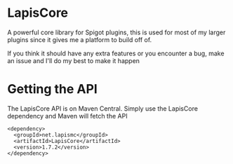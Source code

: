 # LapisCore
A powerful core library for Spigot plugins, this is used for most of my larger plugins since it gives me a platform to build off of.

If you think it should have any extra features or you encounter a bug, make an issue and I'll do my best to make it happen

# Getting the API
The LapisCore API is on Maven Central.
Simply use the LapisCore dependency and Maven will fetch the API

```
<dependency>
  <groupId>net.lapismc</groupId>
  <artifactId>LapisCore</artifactId>
  <version>1.7.2</version>
</dependency>
```
